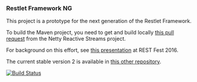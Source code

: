 ### Restlet Framework NG

This project is a prototype for the next generation of the Restlet Framework.

To build the Maven project, you need to get and build locally [this pull request](https://github.com/playframework/netty-reactive-streams/pull/17) from the Netty Reactive Streams project.

For background on this effort, see [this presentation](http://www.slideshare.net/jlouvel/restlet-framework-ng) at REST Fest 2016.

The current stable version 2 is available in [this other repository](https://github.com/restlet/restlet-framework-java).

[![Build Status](https://travis-ci.org/restlet/restlet-framework.png?branch=master)](https://travis-ci.org/restlet/restlet-framework)
